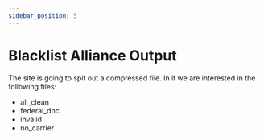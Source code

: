 ```yaml
---
sidebar_position: 5
---
```


# Blacklist Alliance Output

The site is going to spit out a compressed file. In it we are interested in the following files:

- all_clean
- federal_dnc
- invalid
- no_carrier
